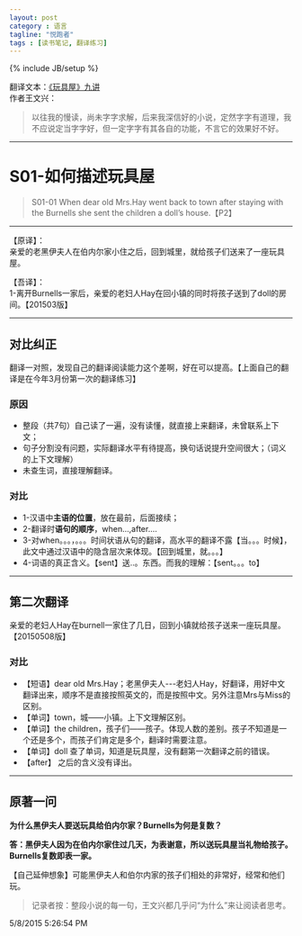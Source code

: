 ```yaml
---
layout: post
category : 语言
tagline: "悦跑者"
tags : [读书笔记, 翻译练习]
---
```

{% include JB/setup %}

翻译文本：[《玩具屋》九讲](http://book.douban.com/subject/20453368/)  
作者王文兴：

> 以往我的慢读，尚未字字求解，后来我深信好的小说，定然字字有道理，我不应说定当字字好，但一定字字有其各自的功能，不言它的效果好不好。 

----------

# S01-如何描述玩具屋 #

> S01-01 When dear old Mrs.Hay went back to town after staying with the Burnells she sent the children a doll’s house.【P2】

----------

【原译】：  
亲爱的老黑伊夫人在伯内尔家小住之后，回到城里，就给孩子们送来了一座玩具屋。

【吾译】：  
1-离开Burnells一家后，亲爱的老妇人Hay在回小镇的同时将孩子送到了doll的房间。【201503版】  

----------

## 对比纠正 ##

翻译一对照，发现自己的翻译阅读能力这个差啊，好在可以提高。【上面自己的翻译是在今年3月份第一次的翻译练习】

### 原因 ###

- 整段（共7句）自己读了一遍，没有读懂，就直接上来翻译，未曾联系上下文；
- 句子分割没有问题，实际翻译水平有待提高，换句话说提升空间很大；（词义的上下文理解）
- 未查生词，直接理解翻译。

### 对比 ###

- 1-汉语中**主语的位置**，放在最前，后面接续；
- 2-翻译时**语句的顺序**，when...,after....
- 3-对when。。。，。。。时间状语从句的翻译，高水平的翻译不露【当。。。时候】，此文中通过汉语中的隐含层次来体现。【回到城里，就。。。】
- 4-词语的真正含义。【sent】送..。东西。而我的理解：【sent。。。to】

----------

## 第二次翻译 ##

亲爱的老妇人Hay在burnell一家住了几日，回到小镇就给孩子送来一座玩具屋。【20150508版】

### 对比 ###

- 【短语】dear old Mrs.Hay；老黑伊夫人---老妇人Hay，好翻译，用好中文翻译出来，顺序不是直接按照英文的，而是按照中文。另外注意Mrs与Miss的区别。
- 【单词】town，城——小镇。上下文理解区别。
- 【单词】the children，孩子们——孩子。体现人数的差别。孩子不知道是一个还是多个，而孩子们肯定是多个，翻译时需要注意。  
- 【单词】doll 查了单词，知道是玩具屋，没有翻第一次翻译之前的错误。
- 【after】 之后的含义没有译出。

----------

## 原著一问 ##

**为什么黑伊夫人要送玩具给伯内尔家？Burnells为何是复数？**

**答：黑伊夫人因为在伯内尔家住过几天，为表谢意，所以送玩具屋当礼物给孩子。Burnells复数即表一家。**
 
【自己延伸想象】可能黑伊夫人和伯尔内家的孩子们相处的非常好，经常和他们玩。  

> 记录者按：整段小说的每一句，王文兴都几乎问“为什么”来让阅读者思考。

5/8/2015 5:26:54 PM 